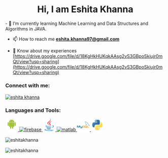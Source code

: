 <h1 align="center">Hi, I am Eshita Khanna</h1>
- 🌱 I’m currently learning Machine Learning and Data Structures and Algorithms in JAVA.


- 📫 How to reach me **eshita.khanna97@gmail.com**

- 📄 Know about my experiences [https://drive.google.com/file/d/18KgHkHUKqkAAsg2vS3GBpoSkiujr0mQt/view?usp=sharing](https://drive.google.com/file/d/18KgHkHUKqkAAsg2vS3GBpoSkiujr0mQt/view?usp=sharing)

<h3 align="left">Connect with me:</h3>
<p align="left">
<a href="https://linkedin.com/in/eshita khanna" target="blank"><img align="center" src="https://raw.githubusercontent.com/rahuldkjain/github-profile-readme-generator/master/src/images/icons/Social/linked-in-alt.svg" alt="eshita khanna" height="15" width="15" /></a>
</p>

<h3 align="left">Languages and Tools:</h3>
<p align="left"> <a href="https://developer.android.com" target="_blank" rel="noreferrer"> <img src="https://raw.githubusercontent.com/devicons/devicon/master/icons/android/android-original-wordmark.svg" alt="android" width="40" height="40"/> </a> <a href="https://firebase.google.com/" target="_blank" rel="noreferrer"> <img src="https://www.vectorlogo.zone/logos/firebase/firebase-icon.svg" alt="firebase" width="40" height="40"/> </a> <a href="https://www.java.com" target="_blank" rel="noreferrer"> <img src="https://raw.githubusercontent.com/devicons/devicon/master/icons/java/java-original.svg" alt="java" width="40" height="40"/> </a> <a href="https://www.mathworks.com/" target="_blank" rel="noreferrer"> <img src="https://upload.wikimedia.org/wikipedia/commons/2/21/Matlab_Logo.png" alt="matlab" width="40" height="40"/> </a> <a href="https://www.mysql.com/" target="_blank" rel="noreferrer"> <img src="https://raw.githubusercontent.com/devicons/devicon/master/icons/mysql/mysql-original-wordmark.svg" alt="mysql" width="40" height="40"/> </a> <a href="https://www.python.org" target="_blank" rel="noreferrer"> <img src="https://raw.githubusercontent.com/devicons/devicon/master/icons/python/python-original.svg" alt="python" width="40" height="40"/> </a> </p>

<p><img align="center" src="https://github-readme-stats.vercel.app/api/top-langs?username=eshitakhanna&show_icons=true&locale=en&layout=compact" alt="eshitakhanna" /></p>

<p><img align="center" src="https://github-readme-streak-stats.herokuapp.com/?user=eshitakhanna&" alt="eshitakhanna" /></p>
